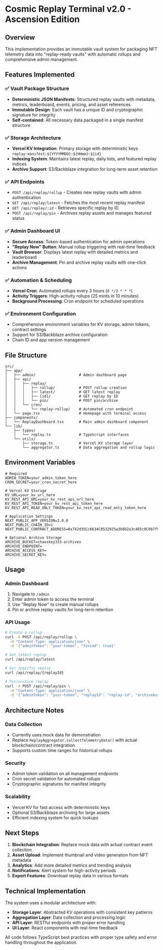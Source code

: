 # Cosmic Replay Terminal v2.0 - Ascension Edition

## Overview

This implementation provides an immutable vault system for packaging NFT telemetry data into "replay-ready vaults" with automatic rollups and comprehensive admin management.

## Features Implemented

### ✅ Vault Package Structure
- **Deterministic JSON Manifests**: Structured replay vaults with metadata, metrics, leaderboard, events, pricing, and asset references
- **Immutable Design**: Each vault has a unique ID and cryptographic signature for integrity
- **Self-contained**: All necessary data packaged in a single manifest structure

### ✅ Storage Architecture
- **Vercel KV Integration**: Primary storage with deterministic keys `replay:manifest:${YYYYMMDD}:${HHmm}:${id}`
- **Indexing System**: Maintains latest replay, daily lists, and featured replay indices
- **Archive Support**: S3/Backblaze integration for long-term asset retention

### ✅ API Endpoints
- `POST /api/replay/rollup` - Creates new replay vaults with admin authentication
- `GET /api/replay/latest` - Fetches the most recent replay manifest
- `GET /api/replay/:id` - Retrieves specific replay by ID
- `POST /api/replay/pin` - Archives replay assets and manages featured status

### ✅ Admin Dashboard UI
- **Secure Access**: Token-based authentication for admin operations
- **"Replay Now" Button**: Manual rollup triggering with real-time feedback
- **Vault Browser**: Displays latest replay with detailed metrics and leaderboard
- **Archive Management**: Pin and archive replay vaults with one-click actions

### ✅ Automation & Scheduling
- **Vercel Cron**: Automated rollups every 3 hours (`0 */3 * * *`)
- **Activity Triggers**: High-activity rollups (25 mints in 10 minutes)
- **Background Processing**: Cron endpoint for scheduled operations

### ✅ Environment Configuration
- Comprehensive environment variables for KV storage, admin tokens, contract settings
- Support for S3/Backblaze archive configuration
- Chain ID and app version management

## File Structure

```
src/
├── app/
│   ├── admin/                    # Admin dashboard page
│   ├── api/
│   │   ├── replay/
│   │   │   ├── rollup/           # POST rollup creation
│   │   │   ├── latest/           # GET latest replay
│   │   │   ├── [id]/             # GET replay by ID
│   │   │   └── pin/              # POST pin/archive
│   │   └── cron/
│   │       └── replay-rollup/    # Automated cron endpoint
│   └── page.tsx                  # Homepage with terminal access
├── components/
│   └── ReplayDashboard.tsx       # Main admin dashboard component
└── lib/
    ├── types/
    │   └── replay.ts             # TypeScript interfaces
    └── utils/
        ├── storage.ts            # Vercel KV storage layer
        └── aggregator.ts         # Data aggregation and rollup logic
```

## Environment Variables

```env
# Required
ADMIN_TOKEN=your_admin_token_here
CRON_SECRET=your_cron_secret_here

# Vercel KV Storage
KV_URL=your_kv_url_here
KV_REST_API_URL=your_kv_rest_api_url_here
KV_REST_API_TOKEN=your_kv_rest_api_token_here
KV_REST_API_READ_ONLY_TOKEN=your_kv_rest_api_read_only_token_here

# Application Settings
NEXT_PUBLIC_APP_VERSION=2.0.0
NEXT_PUBLIC_CHAIN_ID=1
NEXT_PUBLIC_CONTRACT_ADDRESS=0x742d35Cc6634C0532925a3b8D2a3c465c0C0b7f9

# Optional Archive Storage
ARCHIVE_BUCKET=chaoskey333-archives
ARCHIVE_ENDPOINT=
ARCHIVE_ACCESS_KEY=
ARCHIVE_SECRET_KEY=
```

## Usage

### Admin Dashboard
1. Navigate to `/admin`
2. Enter admin token to access the terminal
3. Use "Replay Now" to create manual rollups
4. Pin or archive replay vaults for long-term retention

### API Usage
```bash
# Create a rollup
curl -X POST /api/replay/rollup \
  -H "Content-Type: application/json" \
  -d '{"adminToken": "your-token", "forced": true}'

# Get latest replay
curl /api/replay/latest

# Get specific replay
curl /api/replay/{replayId}

# Pin/archive replay
curl -X POST /api/replay/pin \
  -H "Content-Type: application/json" \
  -d '{"adminToken": "your-token", "replayId": "replay-id", "archiveAssets": true}'
```

## Architecture Notes

### Data Collection
- Currently uses mock data for demonstration
- Replace `ReplayAggregator.collectTelemetryData()` with actual blockchain/contract integration
- Supports custom time ranges for historical rollups

### Security
- Admin token validation on all management endpoints
- Cron secret validation for automated rollups
- Cryptographic signatures for manifest integrity

### Scalability
- Vercel KV for fast access with deterministic keys
- Optional S3/Backblaze archiving for large assets
- Efficient indexing system for quick lookups

## Next Steps

1. **Blockchain Integration**: Replace mock data with actual contract event collection
2. **Asset Upload**: Implement thumbnail and video generation from NFT metadata
3. **Analytics**: Add more detailed metrics and trending analysis
4. **Notifications**: Alert system for high-activity periods
5. **Export Features**: Download replay data in various formats

## Technical Implementation

The system uses a modular architecture with:
- **Storage Layer**: Abstracted KV operations with consistent key patterns
- **Aggregation Layer**: Data collection and processing logic
- **API Layer**: RESTful endpoints with proper error handling
- **UI Layer**: React components with real-time feedback

All code follows TypeScript best practices with proper type safety and error handling throughout the application.